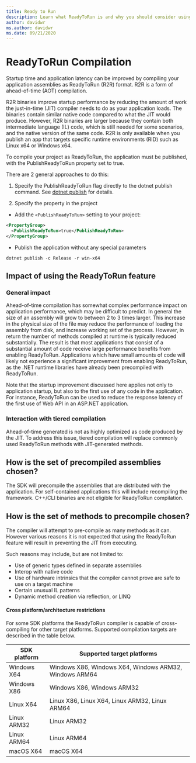 ```yaml
---
title: Ready to Run
description: Learn what ReadyToRun is and why you should consider using it as part of the deployment.
author: davidwr
ms.author: davidwr
ms.date: 09/21/2020
---
```

# ReadyToRun Compilation
Startup time and application latency can be improved by compiling your application assemblies as ReadyToRun (R2R) format. R2R is a form of ahead-of-time (AOT) compilation.

R2R binaries improve startup performance by reducing the amount of work the just-in-time (JIT) compiler needs to do as your application loads. The binaries contain similar native code compared to what the JIT would produce. However, R2R binaries are larger because they contain both intermediate language (IL) code, which is still needed for some scenarios, and the native version of the same code. R2R is only available when you publish an app that targets specific runtime environments (RID) such as Linux x64 or Windows x64.

To compile your project as ReadyToRun, the application must be published, with the PublishReadyToRun property set to true.

There are 2 general approaches to do this:

01. Specify the PublishReadyToRun flag directly to the dotnet publish command. See [dotnet publish](../tools/dotnet-publish.md) for details.

02. Specify the property in the project

- Add the `<PublishReadyToRun>` setting to your project:

```xml
<PropertyGroup>
  <PublishReadyToRun>true</PublishReadyToRun>
</PropertyGroup>
```

- Publish the application without any special parameters


```dotnetcli
dotnet publish -c Release -r win-x64
```

## Impact of using the ReadyToRun feature

### General impact
Ahead-of-time compilation has somewhat complex performance impact on application performance, which may be difficult to predict. In general the size of an assembly will grow to between 2 to 3 times larger. This increase in the physical size of the file may reduce the performance of loading the assembly from disk, and increase working set of the process. However, in return the number of methods compiled at runtime is typically reduced substantially. The result is that most applications that consist of a substantial amount of code receive large performance benefits from enabling ReadyToRun. Applications which have small amounts of code will likely not experience a significant improvement from enabling ReadyToRun, as the .NET runtime libraries have already been precompiled with ReadyToRun.

Note that the startup improvement discussed here applies not only to application startup, but also to the first use of any code in the application. For instance, ReadyToRun can be used to reduce the response latency of the first use  of Web API in an ASP.NET application.

### Interaction with tiered compilation
Ahead-of-time generated is not as highly optimized as code produced by the JIT. To address this issue, tiered compilation will replace commonly used ReadyToRun methods with JIT-generated methods.

## How is the set of precompiled assemblies chosen?
The SDK will precompile the assemblies that are distributed with the application. For self-contained applications this will include recompiling the framework. C++/CLI binaries are not eligible for ReadyToRun compilation.

## How is the set of methods to precompile chosen?
The compiler will attempt to pre-compile as many methods as it can. However various reasons it is not expected that using the ReadyToRun feature will result in preventing the JIT from executing.

Such reasons may include, but are not limited to:

- Use of generic types defined in separate assemblies
- Interop with native code
- Use of hardware intrinsics that the compiler cannot prove are safe to use on a target machine
- Certain unusual IL patterns
- Dynamic method creation via reflection, or LINQ

#### Cross platform/architecture restrictions

For some SDK platforms the ReadyToRun compiler is capable of cross-compiling for other target platforms. Supported compilation targets are described in the table below.

| SDK platform | Supported target platforms |
| ------------ | --------------------------- |
| Windows X64  | Windows X86, Windows X64, Windows ARM32, Windows ARM64 |
| Windows X86  | Windows X86, Windows ARM32 |
| Linux X64    | Linux X86, Linux X64, Linux ARM32, Linux ARM64 |
| Linux ARM32  | Linux ARM32 |
| Linux ARM64  | Linux ARM64 |
| macOS X64    | macOS X64 |
